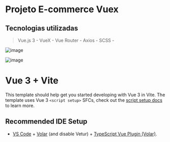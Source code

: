 # Projeto E-commerce Vuex

## Tecnologias utilizadas
> Vue.js 3 -
> VueX -
> Vue Router -
> Axios -
> SCSS -

![image](https://github.com/user-attachments/assets/272065c6-39c1-42eb-b306-0faed7036136)

![image](https://github.com/user-attachments/assets/8807d77f-71e4-49ca-97a3-ba04d7f1ede8)


# Vue 3 + Vite

This template should help get you started developing with Vue 3 in Vite. The template uses Vue 3 `<script setup>` SFCs, check out the [script setup docs](https://v3.vuejs.org/api/sfc-script-setup.html#sfc-script-setup) to learn more.

## Recommended IDE Setup

- [VS Code](https://code.visualstudio.com/) + [Volar](https://marketplace.visualstudio.com/items?itemName=Vue.volar) (and disable Vetur) + [TypeScript Vue Plugin (Volar)](https://marketplace.visualstudio.com/items?itemName=Vue.vscode-typescript-vue-plugin).
